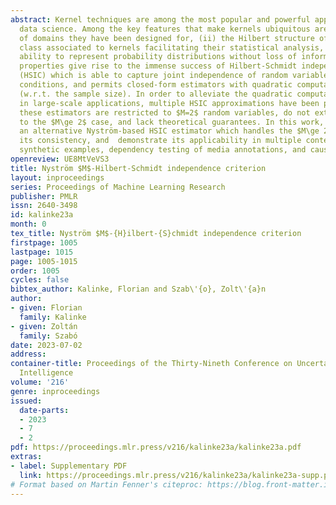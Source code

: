 ```yaml
---
abstract: Kernel techniques are among the most popular and powerful approaches of
  data science. Among the key features that make kernels ubiquitous are (i) the number
  of domains they have been designed for, (ii) the Hilbert structure of the function
  class associated to kernels facilitating their statistical analysis, and (iii) their
  ability to represent probability distributions without loss of information. These
  properties give rise to the immense success of Hilbert-Schmidt independence criterion
  (HSIC) which is able to capture joint independence of random variables under mild
  conditions, and permits closed-form estimators with quadratic computational complexity
  (w.r.t. the sample size). In order to alleviate the quadratic computational bottleneck
  in large-scale applications, multiple HSIC approximations have been proposed, however
  these estimators are restricted to $M=2$ random variables, do not extend naturally
  to the $M\ge 2$ case, and lack theoretical guarantees. In this work, we propose
  an alternative Nyström-based HSIC estimator which handles the $M\ge 2$ case, prove
  its consistency, and  demonstrate its applicability in multiple contexts, including
  synthetic examples, dependency testing of media annotations, and causal discovery.
openreview: UE8MtVeVS3
title: Nyström $M$-Hilbert-Schmidt independence criterion
layout: inproceedings
series: Proceedings of Machine Learning Research
publisher: PMLR
issn: 2640-3498
id: kalinke23a
month: 0
tex_title: Nyström $M$-{H}ilbert-{S}chmidt independence criterion
firstpage: 1005
lastpage: 1015
page: 1005-1015
order: 1005
cycles: false
bibtex_author: Kalinke, Florian and Szab\'{o}, Zolt\'{a}n
author:
- given: Florian
  family: Kalinke
- given: Zoltán
  family: Szabó
date: 2023-07-02
address:
container-title: Proceedings of the Thirty-Nineth Conference on Uncertainty in Artificial
  Intelligence
volume: '216'
genre: inproceedings
issued:
  date-parts:
  - 2023
  - 7
  - 2
pdf: https://proceedings.mlr.press/v216/kalinke23a/kalinke23a.pdf
extras:
- label: Supplementary PDF
  link: https://proceedings.mlr.press/v216/kalinke23a/kalinke23a-supp.pdf
# Format based on Martin Fenner's citeproc: https://blog.front-matter.io/posts/citeproc-yaml-for-bibliographies/
---
```

